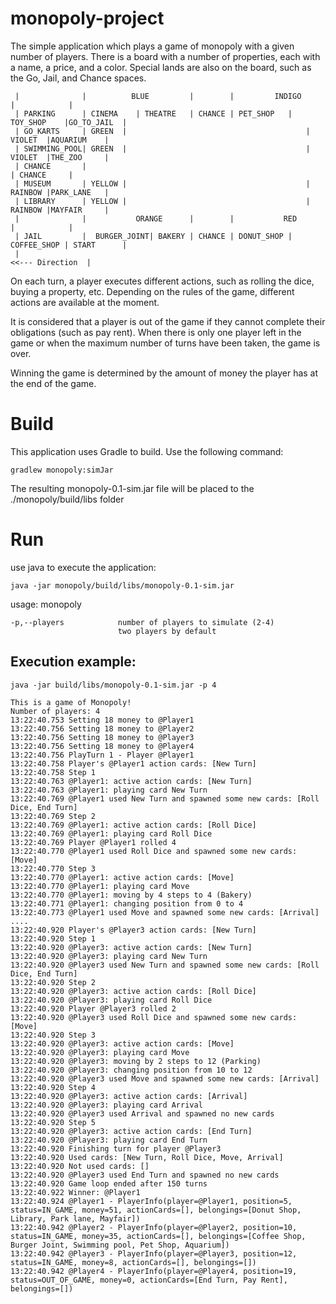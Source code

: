 monopoly-project
================

The simple application which plays a game of monopoly with a given number of players.
There is a board with a number of properties, each with a name, a price, and a color.
Special lands are also on the board, such as the Go, Jail, and Chance spaces.

     |              |          BLUE         |        |         INDIGO           |            |
     | PARKING      | CINEMA    | THEATRE   | CHANCE | PET_SHOP   | TOY_SHOP    |GO_TO_JAIL  |
     | GO_KARTS     | GREEN  |                                        | VIOLET  |AQUARIUM    |
     | SWIMMING_POOL| GREEN  |                                        | VIOLET  |THE_ZOO     |
     | CHANCE       |                                                           | CHANCE     |
     | MUSEUM       | YELLOW |                                        | RAINBOW |PARK_LANE   |
     | LIBRARY      | YELLOW |                                        | RAINBOW |MAYFAIR     |
     |              |           ORANGE      |        |           RED            |            |
     | JAIL         |  BURGER_JOINT| BAKERY | CHANCE | DONUT_SHOP | COFFEE_SHOP | START      |
     |                                                                      <<--- Direction  |
     
On each turn, a player executes different actions, such as rolling the dice, buying a property, etc. 
Depending on the rules of the game, different actions are available at the moment.

It is considered that a player is out of the game if they cannot complete their obligations (such as pay rent).
When there is only one player left in the game or when the maximum number of turns have been taken, 
the game is over.

Winning the game is determined by the amount of money the player has at the end of the game.

# Build

This application uses Gradle to build. Use the following command: 
    
    gradlew monopoly:simJar
    
The resulting monopoly-0.1-sim.jar file will be placed to the ./monopoly/build/libs folder

# Run

use java to execute the application:

    java -jar monopoly/build/libs/monopoly-0.1-sim.jar

usage: monopoly
    
    -p,--players            number of players to simulate (2-4) 
                            two players by default
    
      
## Execution example:

    java -jar build/libs/monopoly-0.1-sim.jar -p 4

    This is a game of Monopoly!
    Number of players: 4
    13:22:40.753 Setting 18 money to @Player1
    13:22:40.756 Setting 18 money to @Player2
    13:22:40.756 Setting 18 money to @Player3
    13:22:40.756 Setting 18 money to @Player4
    13:22:40.756 PlayTurn 1 - Player @Player1
    13:22:40.758 Player's @Player1 action cards: [New Turn]
    13:22:40.758 Step 1
    13:22:40.763 @Player1: active action cards: [New Turn]
    13:22:40.763 @Player1: playing card New Turn
    13:22:40.769 @Player1 used New Turn and spawned some new cards: [Roll Dice, End Turn]
    13:22:40.769 Step 2
    13:22:40.769 @Player1: active action cards: [Roll Dice]
    13:22:40.769 @Player1: playing card Roll Dice
    13:22:40.769 Player @Player1 rolled 4
    13:22:40.770 @Player1 used Roll Dice and spawned some new cards: [Move]
    13:22:40.770 Step 3
    13:22:40.770 @Player1: active action cards: [Move]
    13:22:40.770 @Player1: playing card Move
    13:22:40.770 @Player1: moving by 4 steps to 4 (Bakery)
    13:22:40.771 @Player1: changing position from 0 to 4
    13:22:40.773 @Player1 used Move and spawned some new cards: [Arrival]
    ....
    13:22:40.920 Player's @Player3 action cards: [New Turn]
    13:22:40.920 Step 1
    13:22:40.920 @Player3: active action cards: [New Turn]
    13:22:40.920 @Player3: playing card New Turn
    13:22:40.920 @Player3 used New Turn and spawned some new cards: [Roll Dice, End Turn]
    13:22:40.920 Step 2
    13:22:40.920 @Player3: active action cards: [Roll Dice]
    13:22:40.920 @Player3: playing card Roll Dice
    13:22:40.920 Player @Player3 rolled 2
    13:22:40.920 @Player3 used Roll Dice and spawned some new cards: [Move]
    13:22:40.920 Step 3
    13:22:40.920 @Player3: active action cards: [Move]
    13:22:40.920 @Player3: playing card Move
    13:22:40.920 @Player3: moving by 2 steps to 12 (Parking)
    13:22:40.920 @Player3: changing position from 10 to 12
    13:22:40.920 @Player3 used Move and spawned some new cards: [Arrival]
    13:22:40.920 Step 4
    13:22:40.920 @Player3: active action cards: [Arrival]
    13:22:40.920 @Player3: playing card Arrival
    13:22:40.920 @Player3 used Arrival and spawned no new cards
    13:22:40.920 Step 5
    13:22:40.920 @Player3: active action cards: [End Turn]
    13:22:40.920 @Player3: playing card End Turn
    13:22:40.920 Finishing turn for player @Player3
    13:22:40.920 Used cards: [New Turn, Roll Dice, Move, Arrival]
    13:22:40.920 Not used cards: []
    13:22:40.920 @Player3 used End Turn and spawned no new cards
    13:22:40.920 Game loop ended after 150 turns
    13:22:40.922 Winner: @Player1
    13:22:40.924 @Player1 - PlayerInfo(player=@Player1, position=5, status=IN_GAME, money=51, actionCards=[], belongings=[Donut Shop, Library, Park lane, Mayfair])
    13:22:40.942 @Player2 - PlayerInfo(player=@Player2, position=10, status=IN_GAME, money=35, actionCards=[], belongings=[Coffee Shop, Burger Joint, Swimming pool, Pet Shop, Aquarium])
    13:22:40.942 @Player3 - PlayerInfo(player=@Player3, position=12, status=IN_GAME, money=8, actionCards=[], belongings=[])
    13:22:40.942 @Player4 - PlayerInfo(player=@Player4, position=19, status=OUT_OF_GAME, money=0, actionCards=[End Turn, Pay Rent], belongings=[])
